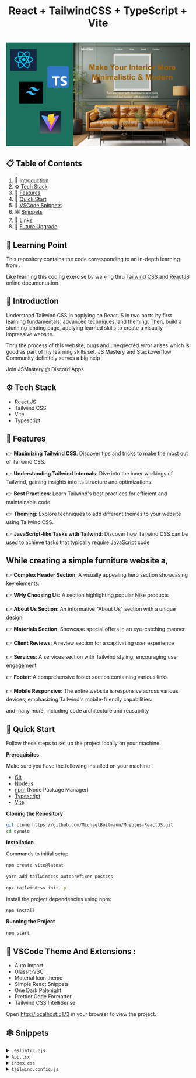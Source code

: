 <div align="center">
  <h1> React + TailwindCSS + TypeScript + Vite </h1>
  <br />
  <a href="https://michaelboitmann.github.io/Muebles-ReactJS/" target="_blank">
    <img src="./src/git_image/git_image.png" />
  </a>
</div>


## 📋 <a name="table">Table of Contents</a>

1. 🤖 [Introduction](#introduction)
2. ⚙️ [Tech Stack](#tech-stack)
3. 🔋 [Features](#features)
4. 🤸 [Quick Start](#quick-start)
5. 🎨 [VSCode Snippets](#vscode-theme)
5. 🕸️ [Snippets](#snippets)
6. 🔗 [Links](#links)
7. 🚀 [Future Upgrade](#future-upgrade)

## 🚨 Learning Point

This repository contains the code corresponding to an in-depth learning from  <a href="https://github.com/MichaelBoitmann/Muebles-ReactJS/tree/main" target="_blank"></a>. 

Like learning this coding exercise by walking thru [Tailwind CSS](https://tailwindcss.com/blog/tailwindcss-v3-4) and [ReactJS](https://react.dev/blog/2023/03/16/introducing-react-dev) online documentation.

## <a name="introduction">🤖 Introduction</a>

Understand Tailwind CSS in applying on ReactJS in two parts by first learning fundamentals, advanced techniques, and theming. Then, build a stunning landing page, applying learned skills to create a visually impressive website.

Thru the process of this website, bugs and unexpected error arises which is good as part of my learning skills set. JS Mastery and Stackoverflow Community definitely serves a big help 

Join JSMastery @ Discord Apps 

## <a name="tech-stack">⚙️ Tech Stack</a>

- React.JS
- Tailwind CSS
- Vite
- Typescript

## <a name="features">🔋 Features</a>

👉 **Maximizing Tailwind CSS**: Discover tips and tricks to make the most out of Tailwind CSS.

👉 **Understanding Tailwind Internals**: Dive into the inner workings of Tailwind, gaining insights into its structure and optimizations.

👉 **Best Practices**: Learn Tailwind's best practices for efficient and maintainable code.

👉 **Theming**: Explore techniques to add different themes to your website using Tailwind CSS.

👉 **JavaScript-like Tasks with Tailwind**: Discover how Tailwind CSS can be used to achieve tasks that typically require JavaScript code

## While creating a simple furniture website a,

👉 **Complex Header Section**: A visually appealing hero section showcasing key elements.

👉 **WHy Choosing Us**: A section highlighting popular Nike products

👉 **About Us Section**: An informative "About Us" section with a unique design.

👉 **Materials Section**: Showcase special offers in an eye-catching manner

👉 **Client Reviews**: A review section for a captivating user experience

👉 **Services**: A services section with Tailwind styling, encouraging user engagement

👉 **Footer**: A comprehensive footer section containing various links

👉 **Mobile Responsive**: The entire website is responsive across various devices, emphasizing Tailwind's mobile-friendly capabilities.

and many more, including code architecture and reusability 

## <a name="quick-start">🤸 Quick Start</a>

Follow these steps to set up the project locally on your machine.

**Prerequisites**

Make sure you have the following installed on your machine:

- [Git](https://git-scm.com/)
- [Node.js](https://nodejs.org/en)
- [npm](https://www.npmjs.com/) (Node Package Manager)
- [Typescript](https://www.typescriptlang.org/)
- [Vite](https://vitejs.dev/)

**Cloning the Repository**

```bash
git clone https://github.com/MichaelBoitmann/Muebles-ReactJS.git
cd dynato
```

**Installation**

Commands to initial setup

```bash
npm create vite@latest
```

```bash
yarn add tailwindcss autoprefixer postcss
```

```bash
npx tailwindcss init -p
```

Install the project dependencies using npm:

```bash
npm install
```


**Running the Project**

```bash
npm start
```

## <a name="vscode-theme">🎨 VSCode Theme And Extensions :</a> 
- Auto Import
- Glasslt-VSC
- Material Icon theme
- Simple React Snippets
- One Dark Palenight
- Prettier Code Formatter
- Tailwind CSS IntelliSense


Open [http://localhost:5173](http://localhost:5173) in your browser to view the project.

## <a name="snippets">🕸️ Snippets</a>

<details>
<summary><code>.eslintrc.cjs</code></summary>

```javascript
module.exports = {
  root: true,
  env: { browser: true, es2020: true },
  extends: [
    'eslint:recommended',
    'plugin:@typescript-eslint/recommended',
    'plugin:react-hooks/recommended',
  ],
  ignorePatterns: ['dist', '.eslintrc.cjs'],
  parser: '@typescript-eslint/parser',
  plugins: ['react-refresh'],
  rules: {
    'react-refresh/only-export-components': [
      'warn',
      { allowConstantExport: true },
    ],
  },
}

```

</details>

<details>
<summary><code>App.tsx</code></summary>

```javascript
import Header from "./components/Header";
import Why from "./components/Why";
import Products from "./components/Products";
import Experiences from "./components/Experiences";
import Materials from "./components/Materials";
import Reviews from "./components/Reviews";
import Footer from "./components/Footer";

const App = () => {
  return (
    <div className="w-full flex flex-col">
      <Header />
      <Why />
      <Products />
      <Experiences />
      <Materials />
      <Reviews />
      <Footer />
    </div>
  )
}

export default App
```

</details>

<details>
<summary><code>index.css</code></summary>

```css
@tailwind base;
@tailwind components;
@tailwind utilities;

html, body {
  font-family: "Gilroy", sans-serif;
  min-width: 100vw;
  min-height: 100vh;
  overflow-x: hidden;
  background-color: white;
  margin: 0;
  padding: 0;
}

body {
  width: 100%;
  overflow-x: hidden; /* Prevent horizontal scrolling */
}

html {
  max-width: 100%;
  overflow-x: hidden; /* Prevent horizontal scrolling */
}

@font-face {
  font-family: "Gilroy";
  font-style: normal;
  font-weight: 400;
  src: url(".assets/fonts/Gilroy-Regular.ttf")
}

@font-face {
  font-family: "Gilroy";
  font-style: normal;
  font-weight: 400;
  src: url(".assets/fonts/Gilroy-Regular.ttf")
}
@font-face {
  font-family: "Gilroy";
  font-style: normal;
  font-weight: 400;
  src: url(".assets/fonts/Gilroy-Regular.ttf")
}

@font-face {
  font-family: "Gilroy";
  font-style: normal;
  font-weight: 500;
  src: url(".assets/fonts/Gilroy-Medium.ttf")
}

@font-face {
  font-family: "Gilroy";
  font-style: normal;
  font-weight: 600;
  src: url(".assets/fonts/Gilroy-SemiBold.ttf")
}

@font-face {
  font-family: "Gilroy";
  font-style: normal;
  font-weight: 700;
  src: url(".assets/fonts/Gilroy-Bold.ttf")
}

@font-face {
  font-family: "Gilroy";
  font-style: normal;
  font-weight: 800;
  src: url(".assets/fonts/Gilroy-ExtraBold.ttf")
}

@font-face {
  font-family: "Gilroy";
  font-style: normal;
  font-weight: 900;
  src: url(".assets/fonts/Gilroy-Black.ttf")
}
```
</details>

<details>
<summary><code>tailwind.config.js</code></summary>

```javascript
/** @type {import('tailwindcss').Config} */
export default {
  content: ["./index.html","./src/**/*.{js,tx,jsx,tsx}"],
  theme: {
    extend: {},
  },
  plugins: [
    // require('@tailwindcss/typography'),
    // require('@tailwindcss/forms'),
    // require('@tailwindcss/aspect-ratio'),
    // require('@tailwindcss/container-queries'),
  ],
}
```

## <a name="links">🔗 Links</a>

- [Tailwind Play](https://play.tailwindcss.com/)


## <a name="future-upgrade">🕸️ Future Upgrade</a>

1. Routing of each Nav Bar with working page
2. Working Login and Logout
3. Improvement on Responsive Screen sizes
4. Adding Stripe technology to be able to purchase the items
5. Additional items other than shoes
6. Working on some animation on each page
7. Working Bar line when page is on smaller screen


This template provides a minimal setup to get React working in Vite with HMR and some ESLint rules.

Currently, two official plugins are available:

- [@vitejs/plugin-react](https://github.com/vitejs/vite-plugin-react/blob/main/packages/plugin-react/README.md) uses [Babel](https://babeljs.io/) for Fast Refresh
- [@vitejs/plugin-react-swc](https://github.com/vitejs/vite-plugin-react-swc) uses [SWC](https://swc.rs/) for Fast Refresh

## Expanding the ESLint configuration

If you are developing a production application, we recommend updating the configuration to enable type aware lint rules:

- Configure the top-level `parserOptions` property like this:

```js
export default {
  // other rules...
  parserOptions: {
    ecmaVersion: 'latest',
    sourceType: 'module',
    project: ['./tsconfig.json', './tsconfig.node.json'],
    tsconfigRootDir: __dirname,
  },
}
```

- Replace `plugin:@typescript-eslint/recommended` to `plugin:@typescript-eslint/recommended-type-checked` or `plugin:@typescript-eslint/strict-type-checked`
- Optionally add `plugin:@typescript-eslint/stylistic-type-checked`
- Install [eslint-plugin-react](https://github.com/jsx-eslint/eslint-plugin-react) and add `plugin:react/recommended` & `plugin:react/jsx-runtime` to the `extends` list
